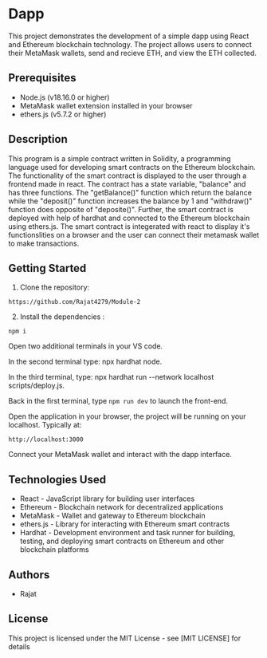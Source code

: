 # Dapp

This project demonstrates the development of a simple dapp using React and Ethereum blockchain technology. The project allows users to connect their MetaMask wallets, send and recieve ETH, and view the ETH collected.

## Prerequisites
- Node.js (v18.16.0 or higher)        
- MetaMask wallet extension installed in your browser   
- ethers.js (v5.7.2 or higher)
## Description
This program is a simple contract written in Solidity, a programming language used for developing smart contracts on the Ethereum blockchain. The functionality of the smart contract is displayed to the user through a frontend made in react. The contract has a state variable, "balance" and has three functions. The "getBalance()" function which return the balance while the "deposit()" function increases the balance by 1 and "withdraw()" function does opposite of "deposite()". Further, the smart contract is deployed with help of hardhat and connected to the Ethereum blockchain using ethers.js. The smart contract is integerated with react to display it's functionslities on a browser and the user can connect their metamask wallet to make transactions.


## Getting Started

1. Clone the repository:
   
```
https://github.com/Rajat4279/Module-2
```

2. Install the dependencies :

```          
npm i
```

Open two additional terminals in your VS code.

In the second terminal type: npx hardhat node.

In the third terminal, type: npx hardhat run --network localhost scripts/deploy.js.

Back in the first terminal, type ```npm run dev``` to launch the front-end.

Open the application in your browser, the project will be running on your localhost. Typically at:

```
http://localhost:3000
```

Connect your MetaMask wallet and interact with the dapp interface.

## Technologies Used
- React - JavaScript library for building user interfaces  
- Ethereum - Blockchain network for decentralized applications  
- MetaMask - Wallet and gateway to Ethereum blockchain  
- ethers.js - Library for interacting with Ethereum smart contracts  
- Hardhat - Development environment and task runner for building, testing, and deploying smart contracts on Ethereum and other blockchain platforms
## Authors

- Rajat

## License

This project is licensed under the MIT License - see [MIT LICENSE] for details
